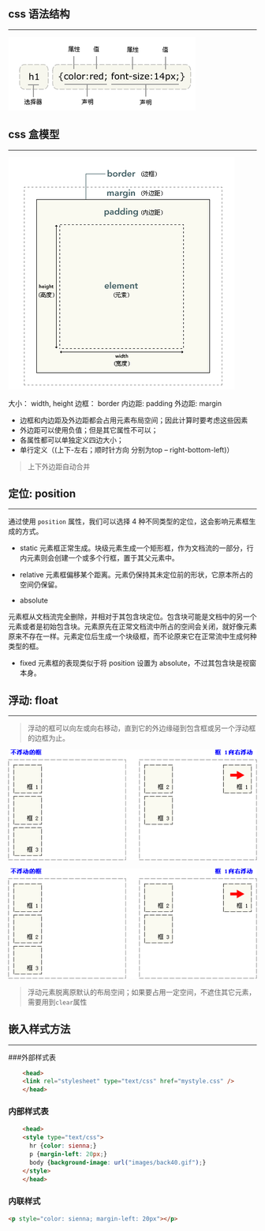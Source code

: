 ## css 语法结构
---------------------------

![css语法结构图](./img/css-struct.png)

## css 盒模型
---------------------------
![css盒模型图](./img/css-box.png)

大小： width, height
边框： border
内边距:  padding
外边距:  margin

-   边框和内边距及外边距都会占用元素布局空间；因此计算时要考虑这些因素
-   外边距可以使用负值；但是其它属性不可以；
-   各属性都可以单独定义四边大小； 
-   单行定义（(上下-左右；顺时针方向 分别为top – right-bottom-left)）

> 上下外边距自动合并

## 定位: position
---------------------------

通过使用 `position` 属性，我们可以选择 4 种不同类型的定位，这会影响元素框生成的方式。

- static
元素框正常生成。块级元素生成一个矩形框，作为文档流的一部分，行内元素则会创建一个或多个行框，置于其父元素中。

- relative
元素框偏移某个距离。元素仍保持其未定位前的形状，它原本所占的空间仍保留。

- absolute

元素框从文档流完全删除，并相对于其包含块定位。包含块可能是文档中的另一个元素或者是初始包含块。元素原先在正常文档流中所占的空间会关闭，就好像元素原来不存在一样。元素定位后生成一个块级框，而不论原来它在正常流中生成何种类型的框。

- fixed
元素框的表现类似于将 position 设置为 absolute，不过其包含块是视窗本身。

## 浮动: float
-------------------------

> 浮动的框可以向左或向右移动，直到它的外边缘碰到包含框或另一个浮动框的边框为止。

![左浮动](./img/float-left.gif)

![右浮动](./img/float-right.gif)

> 浮动元素脱离原默认的布局空间；如果要占用一定空间，不遮住其它元素，需要用到`clear`属性

## 嵌入样式方法
-------------------------

###外部样式表

```html
    <head>
    <link rel="stylesheet" type="text/css" href="mystyle.css" />
    </head>
```

### 内部样式表

```html
    <head>
    <style type="text/css">
      hr {color: sienna;}
      p {margin-left: 20px;}
      body {background-image: url("images/back40.gif");}
    </style>
    </head>
```
### 内联样式

```html
<p style="color: sienna; margin-left: 20px"></p>
```


